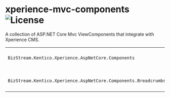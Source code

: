 # xperience-mvc-components ![License](https://img.shields.io/github/license/BizStream/xperience-mvc-components)

A collection of ASP.NET Core Mvc ViewComponents that integrate with Xperience CMS.

|                                                                 |                                                                                                                                                                                                            |
| --------------------------------------------------------------- | ---------------------------------------------------------------------------------------------------------------------------------------------------------------------------------------------------------- |
| `BizStream.Kentico.Xperience.AspNetCore.Components`             | [![NuGet Version](https://img.shields.io/nuget/v/BizStream.Kentico.Xperience.AspNetCore.Components)](https://nuget.org/packages/bizstream.kentico.xperience.aspnetcore.components)                         |
|                                                                 |                                                                                                                                                                                                            |
| `BizStream.Kentico.Xperience.AspNetCore.Components.Breadcrumbs` | [![NuGet Version](https://img.shields.io/nuget/v/BizStream.Kentico.Xperience.AspNetCore.Components.Breadcrumbs)](https://nuget.org/packages/bizstream.kentico.xperience.aspnetcore.components.breadcrumbs) |
